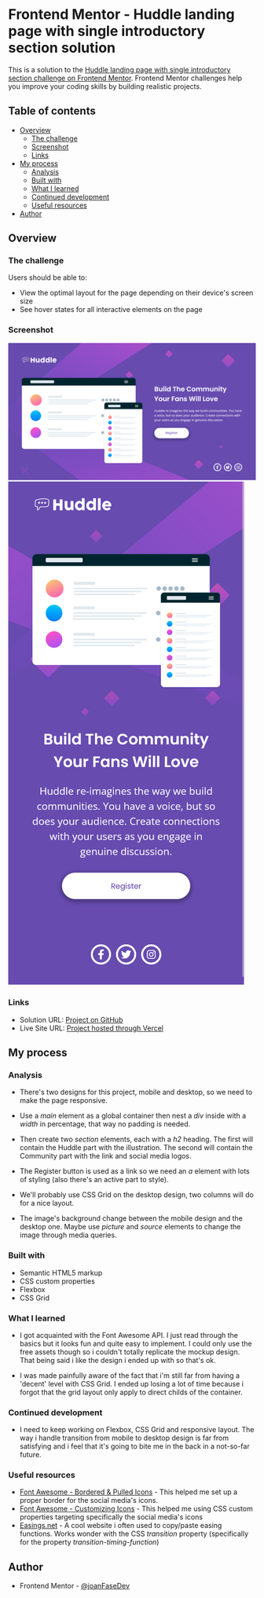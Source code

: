 # Frontend Mentor - Huddle landing page with single introductory section solution

This is a solution to the [Huddle landing page with single introductory section challenge on Frontend Mentor](https://www.frontendmentor.io/challenges/huddle-landing-page-with-a-single-introductory-section-B_2Wvxgi0). Frontend Mentor challenges help you improve your coding skills by building realistic projects.

## Table of contents

- [Overview](#overview)
  - [The challenge](#the-challenge)
  - [Screenshot](#screenshot)
  - [Links](#links)
- [My process](#my-process)
  - [Analysis](#analysis)
  - [Built with](#built-with)
  - [What I learned](#what-i-learned)
  - [Continued development](#continued-development)
  - [Useful resources](#useful-resources)
- [Author](#author)

## Overview

### The challenge

Users should be able to:

- View the optimal layout for the page depending on their device's screen size
- See hover states for all interactive elements on the page

### Screenshot

![](./images/hudle-landing-page-desktop.png)
![](./images/hudle-landing-page-mobile.png)

### Links

- Solution URL: [Project on GitHub](https://github.com/joanFaseDev/hudle-landing-page)
- Live Site URL: [Project hosted through Vercel](https://hudle-landing-page-ten.vercel.app/)

## My process

### Analysis

- There's two designs for this project, mobile and desktop, so we need to make the page responsive.

- Use a _main_ element as a global container then nest a _div_ inside with a _width_ in percentage, that way no padding is needed.

- Then create two _section_ elements, each with a _h2_ heading. The first will contain the Huddle part with the illustration. The second will contain the Community part with the link and social media logos.

- The Register button is used as a link so we need an _a_ element with lots of styling (also there's an active part to style).

- We'll probably use CSS Grid on the desktop design, two columns will do for a nice layout.

- The image's background change between the mobile design and the desktop one. Maybe use _picture_ and _source_ elements to change the image through media queries.

### Built with

- Semantic HTML5 markup
- CSS custom properties
- Flexbox
- CSS Grid

### What I learned

- I got acquainted with the Font Awesome API. I just read through the basics but it looks fun and quite easy to implement. I could only use the free assets though so i couldn't totally replicate the mockup design. That being said i like the design i ended up with so that's ok.

- I was made painfully aware of the fact that i'm still far from having a 'decent' level with CSS Grid. I ended up losing a lot of time because i forgot that the grid layout only apply to direct childs of the container.

### Continued development

- I need to keep working on Flexbox, CSS Grid and responsive layout. The way i handle transition from mobile to desktop design is far from satisfying and i feel that it's going to bite me in the back in a not-so-far future.

### Useful resources

- [Font Awesome - Bordered & Pulled Icons](https://fontawesome.com/docs/web/style/pull) - This helped me set up a proper border for the social media's icons.
- [Font Awesome - Customizing Icons](https://fontawesome.com/docs/web/style/custom) - This helped me using CSS custom properties targeting specifically the social media's icons
- [Easings.net](https://easings.net/) - A cool website i often used to copy/paste easing functions. Works wonder with the CSS _transition_ property (specifically for the property _transition-timing-function_)

## Author

- Frontend Mentor - [@joanFaseDev](https://www.frontendmentor.io/profile/joanFaseDev)
